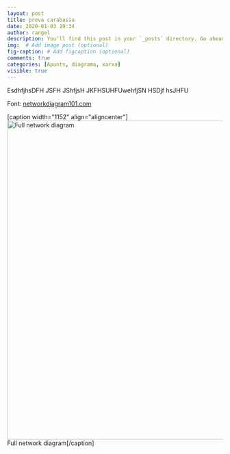 ```yaml
---
layout: post
title: prova carabassa
date: 2020-01-03 19:34
author: rangel
description: You’ll find this post in your `_posts` directory. Go ahead and edit it and re-build the site to see your changes. # Add post description (optional)
img:  # Add image post (optional)
fig-caption: # Add figcaption (optional)
comments: true
categories: [Apunts, diagrama, xarxa]
visible: true
---
```

EsdhfjhsDFH JSFH JShfjsH JKFHSUHFUwehfjSN HSDjf hsJHFU

Font: <a href="http://networkdiagram101.com" target="_blank">networkdiagram101.com</a>

<!--more-->

[caption width="1152" align="aligncenter"]<a href="http://networkdiagram101.com"><img src="http://networkdiagram101.com/wp-content/uploads/2015/11/TIP15-1.jpg" width="1152" height="745" alt="Full network diagram" class="size-medium" /></a> Full network diagram[/caption]
